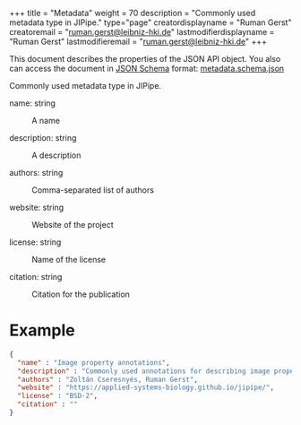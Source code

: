 +++
title = "Metadata"
weight = 70
description = "Commonly used metadata type in JIPipe."
type="page"
creatordisplayname = "Ruman Gerst"
creatoremail = "ruman.gerst@leibniz-hki.de"
lastmodifierdisplayname = "Ruman Gerst"
lastmodifieremail = "ruman.gerst@leibniz-hki.de"
+++



This document describes the properties of the JSON API object. You also can access
the document in [JSON Schema](https://json-schema.org/) format: [metadata.schema.json](https://applied-systems-biology.github.io/jipipe/schemas/metadata.schema.json)

<div class="panel-body">
 <section class="json-schema-description">
  <p>
   Commonly used metadata type in JIPipe.
  </p>
 </section>
 <section class="json-schema-properties">
  <dl>
   <dt data-property-name="name">
    <span class="json-property-name">
     name:
    </span>
    <span class="json-property-type">
     string
    </span>
    <span class="json-property-range" title="Value limits">
    </span>
    <span class="json-property-required">
    </span>
   </dt>
   <dd>
    <p>
     A name
    </p>
    <div class="json-inner-schema">
    </div>
   </dd>
   <dt data-property-name="description">
    <span class="json-property-name">
     description:
    </span>
    <span class="json-property-type">
     string
    </span>
    <span class="json-property-range" title="Value limits">
    </span>
    <span class="json-property-required">
    </span>
   </dt>
   <dd>
    <p>
     A description
    </p>
    <div class="json-inner-schema">
    </div>
   </dd>
   <dt data-property-name="authors">
    <span class="json-property-name">
     authors:
    </span>
    <span class="json-property-type">
     string
    </span>
    <span class="json-property-range" title="Value limits">
    </span>
    <span class="json-property-required">
    </span>
   </dt>
   <dd>
    <p>
     Comma-separated list of authors
    </p>
    <div class="json-inner-schema">
    </div>
   </dd>
   <dt data-property-name="website">
    <span class="json-property-name">
     website:
    </span>
    <span class="json-property-type">
     string
    </span>
    <span class="json-property-range" title="Value limits">
    </span>
    <span class="json-property-required">
    </span>
   </dt>
   <dd>
    <p>
     Website of the project
    </p>
    <div class="json-inner-schema">
    </div>
   </dd>
   <dt data-property-name="license">
    <span class="json-property-name">
     license:
    </span>
    <span class="json-property-type">
     string
    </span>
    <span class="json-property-range" title="Value limits">
    </span>
    <span class="json-property-required">
    </span>
   </dt>
   <dd>
    <p>
     Name of the license
    </p>
    <div class="json-inner-schema">
    </div>
   </dd>
   <dt data-property-name="citation">
    <span class="json-property-name">
     citation:
    </span>
    <span class="json-property-type">
     string
    </span>
    <span class="json-property-range" title="Value limits">
    </span>
    <span class="json-property-required">
    </span>
   </dt>
   <dd>
    <p>
     Citation for the publication
    </p>
    <div class="json-inner-schema">
    </div>
   </dd>
  </dl>
 </section>
</div>

# Example

```json
{
  "name" : "Image property annotations",
  "description" : "Commonly used annotations for describing image properties",
  "authors" : "Zoltán Cseresnyés, Ruman Gerst",
  "website" : "https://applied-systems-biology.github.io/jipipe/",
  "license" : "BSD-2",
  "citation" : ""
}
```
